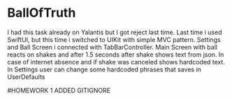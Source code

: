 # BallOfTruth
I had this task already on Yalantis but I got reject last time. 
Last time i used SwiftUI, but this time i switched to UIKit with simple MVC pattern. 
Settings and Ball Screen i connected with TabBarController. 
Main Screen with ball reacts on shakes and after 1.5 seconds after shake shows text from json. In case of internet absence and if shake was canceled shows hardcoded text.  
In Settings user can change some hardcoded phrases that saves in UserDefaults

#HOMEWORK 1
ADDED GITIGNORE
